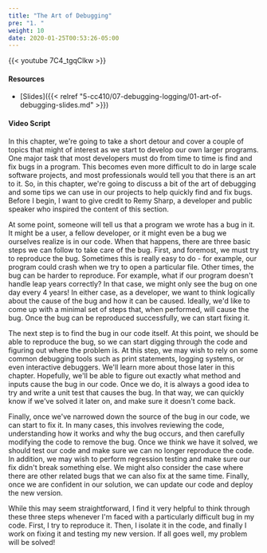 ```yaml
---
title: "The Art of Debugging"
pre: "1. "
weight: 10
date: 2020-01-25T00:53:26-05:00
---
```


{{< youtube 7C4_tgqClkw >}}

#### Resources

* [Slides]({{< relref "5-cc410/07-debugging-logging/01-art-of-debugging-slides.md" >}})

#### Video Script

In this chapter, we're going to take a short detour and cover a couple of topics that might of interest as we start to develop our own larger programs. One major task that most developers must do from time to time is find and fix bugs in a program. This becomes even more difficult to do in large scale software projects, and most professionals would tell you that there is an art to it. So, in this chapter, we're going to discuss a bit of the art of debugging and some tips we can use in our projects to help quickly find and fix bugs. Before I begin, I want to give credit to Remy Sharp, a developer and public speaker who inspired the content of this section. 

At some point, someone will tell us that a program we wrote has a bug in it. It might be a user, a fellow developer, or it might even be a bug we ourselves realize is in our code. When that happens, there are three basic steps we can follow to take care of the bug. First, and foremost, we must try to reproduce the bug. Sometimes this is really easy to do - for example, our program could crash when we try to open a particular file. Other times, the bug can be harder to reproduce. For example, what if our program doesn't handle leap years correctly? In that case, we might only see the bug on one day every 4 years! In either case, as a developer, we want to think logically about the cause of the bug and how it can be caused. Ideally, we'd like to come up with a minimal set of steps that, when performed, will cause the bug. Once the bug can be reproduced successfully, we can start fixing it.

The next step is to find the bug in our code itself. At this point, we should be able to reproduce the bug, so we can start digging through the code and figuring out where the problem is. At this step, we may wish to rely on some common debugging tools such as print statements, logging systems, or even interactive debuggers. We'll learn more about those later in this chapter. Hopefully, we'll be able to figure out exactly what method and inputs cause the bug in our code. Once we do, it is always a good idea to try and write a unit test that causes the bug. In that way, we can quickly know if we've solved it later on, and make sure it doesn't come back.

Finally, once we've narrowed down the source of the bug in our code, we can start to fix it. In many cases, this involves reviewing the code, understanding how it works and why the bug occurs, and then carefully modifying the code to remove the bug. Once we think we have it solved, we should test our code and make sure we can no longer reproduce the code. In addition, we may wish to perform regression testing and make sure our fix didn't break something else. We might also consider the case where there are other related bugs that we can also fix at the same time. Finally, once we are confident in our solution, we can update our code and deploy the new version. 

While this may seem straightforward, I find it very helpful to think through these three steps whenever I'm faced with a particularly difficult bug in my code. First, I try to reproduce it. Then, I isolate it in the code, and finally I work on fixing it and testing my new version. If all goes well, my problem will be solved!